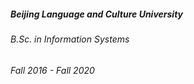 ---
---

<h5>Beijing Language and Culture University</h5>
<div class="space-between">
    <h6>B.Sc. in 
    <!-- <span class="tooltip-text" data-toggle="tooltip" data-placement="right" title="Computer Science">CS</span> -->
    Information Systems
    </h6>
    <h6>Fall 2016 - Fall 2020</h6>
</div>
<div class="space-between">
</div>
